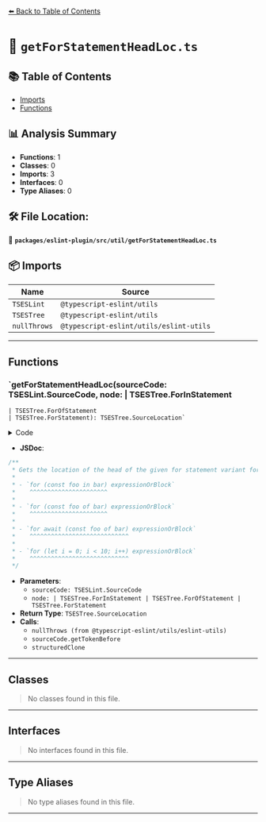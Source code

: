 [⬅️ Back to Table of Contents](../../../../index.md)

# 📄 `getForStatementHeadLoc.ts`

## 📚 Table of Contents

- [Imports](#imports)
- [Functions](#functions)

## 📊 Analysis Summary

- **Functions**: 1
- **Classes**: 0
- **Imports**: 3
- **Interfaces**: 0
- **Type Aliases**: 0

## 🛠️ File Location:
📂 **`packages/eslint-plugin/src/util/getForStatementHeadLoc.ts`**

## 📦 Imports

| Name | Source |
|------|--------|
| `TSESLint` | `@typescript-eslint/utils` |
| `TSESTree` | `@typescript-eslint/utils` |
| `nullThrows` | `@typescript-eslint/utils/eslint-utils` |


---

## Functions

### `getForStatementHeadLoc(sourceCode: TSESLint.SourceCode, node: | TSESTree.ForInStatement
    | TSESTree.ForOfStatement
    | TSESTree.ForStatement): TSESTree.SourceLocation`

<details><summary>Code</summary>

```ts
export function getForStatementHeadLoc(
  sourceCode: TSESLint.SourceCode,
  node:
    | TSESTree.ForInStatement
    | TSESTree.ForOfStatement
    | TSESTree.ForStatement,
): TSESTree.SourceLocation {
  const closingParens = nullThrows(
    sourceCode.getTokenBefore(node.body, token => token.value === ')'),
    'for statement must have a closing parenthesis.',
  );
  return {
    end: structuredClone(closingParens.loc.end),
    start: structuredClone(node.loc.start),
  };
}
```
</details>

- **JSDoc**:
```ts
/**
 * Gets the location of the head of the given for statement variant for reporting.
 *
 * - `for (const foo in bar) expressionOrBlock`
 *    ^^^^^^^^^^^^^^^^^^^^^^
 *
 * - `for (const foo of bar) expressionOrBlock`
 *    ^^^^^^^^^^^^^^^^^^^^^^
 *
 * - `for await (const foo of bar) expressionOrBlock`
 *    ^^^^^^^^^^^^^^^^^^^^^^^^^^^^
 *
 * - `for (let i = 0; i < 10; i++) expressionOrBlock`
 *    ^^^^^^^^^^^^^^^^^^^^^^^^^^^^
 */
```

- **Parameters**:
  - `sourceCode: TSESLint.SourceCode`
  - `node: | TSESTree.ForInStatement
    | TSESTree.ForOfStatement
    | TSESTree.ForStatement`
- **Return Type**: `TSESTree.SourceLocation`
- **Calls**:
  - `nullThrows (from @typescript-eslint/utils/eslint-utils)`
  - `sourceCode.getTokenBefore`
  - `structuredClone`

---

## Classes

> No classes found in this file.


---

## Interfaces

> No interfaces found in this file.


---

## Type Aliases

> No type aliases found in this file.


---